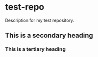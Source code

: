 # test-repo
Description for my test repository.
## This is a secondary heading
### This is a tertiary heading
